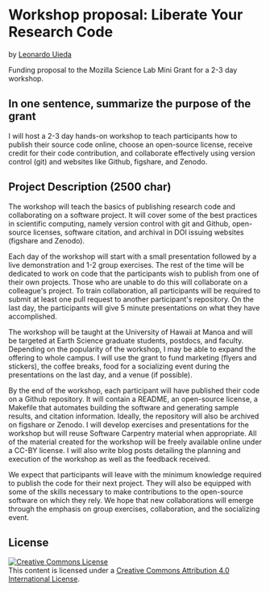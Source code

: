 # Workshop proposal: Liberate Your Research Code

by [Leonardo Uieda](http://www.leouieda.com)

Funding proposal to the Mozilla Science Lab Mini Grant for a 2-3 day workshop.


## In one sentence, summarize the purpose of the grant

I will host a 2-3 day hands-on workshop to teach participants how to publish
their source code online, choose an open-source license, receive credit for
their code contribution, and collaborate effectively using version control
(git) and websites like Github, figshare, and Zenodo.


## Project Description (2500 char)

The workshop will teach the basics of publishing research code and
collaborating on a software project.
It will cover some of the best practices in scientific computing,
namely version control with git and Github,
open-source licenses,
software citation,
and archival in DOI issuing websites (figshare and Zenodo).

Each day of the workshop will start with a small presentation followed by a
live demonstration and 1-2 group exercises.
The rest of the time will be dedicated to work on code that the participants
wish to publish from one of their own projects.
Those who are unable to do this will collaborate on a colleague's
project.
To train collaboration, all participants will be required to submit at least
one pull request to another participant's repository.
On the last day, the participants will give 5 minute presentations on what they
have accomplished.

The workshop will be taught at the University of Hawaii at Manoa and will be
targeted at Earth Science graduate students, postdocs, and faculty.
Depending on the popularity of the workshop, I may be able to expand the
offering to whole campus.
I will use the grant to fund marketing (flyers and stickers), the coffee
breaks, food for a socializing event during the presentations on the last day,
and a venue (if possible).

By the end of the workshop, each participant will have published their code on
a Github repository.
It will contain a README, an open-source license, a
Makefile that automates building the software and generating sample results,
and citation information.
Ideally, the repository will also be archived on figshare or Zenodo.
I will develop exercises and presentations for the workshop but will
reuse Software Carpentry material when appropriate.
All of the material created for the workshop will be freely available online
under a CC-BY license.
I will also write blog posts detailing the planning and execution of the
workshop as well as the feedback received.

We expect that participants will leave with the minimum knowledge required to
publish the code for their next project.
They will also be equipped with some of the skills necessary to make
contributions to the open-source software on which they rely.
We hope that new collaborations will emerge through the emphasis on group
exercises, collaboration, and the socializing event.


## License

<a rel="license" href="http://creativecommons.org/licenses/by/4.0/"><img
alt="Creative Commons License" style="border-width:0"
src="https://i.creativecommons.org/l/by/4.0/88x31.png" /></a><br>
This content is licensed under a <a rel="license"
href="http://creativecommons.org/licenses/by/4.0/">Creative Commons Attribution
4.0 International License</a>.

